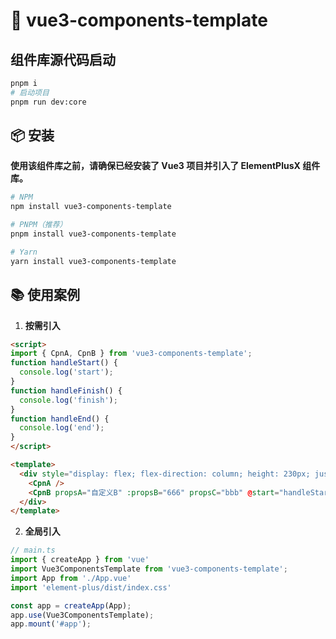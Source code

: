 # 🚀 vue3-components-template

## 组件库源代码启动
```bash
pnpm i
# 启动项目
pnpm run dev:core
```

## 📦 安装
**使用该组件库之前，请确保已经安装了 Vue3 项目并引入了 ElementPlusX 组件库。**
```bash
# NPM
npm install vue3-components-template

# PNPM（推荐）
pnpm install vue3-components-template

# Yarn
yarn install vue3-components-template
```

## 📚 使用案例
1. **按需引入**
```html
<script>
import { CpnA, CpnB } from 'vue3-components-template';
function handleStart() {
  console.log('start');
}
function handleFinish() {
  console.log('finish');
}
function handleEnd() {
  console.log('end');
}
</script>

<template>
  <div style="display: flex; flex-direction: column; height: 230px; justify-content: space-between;">
    <CpnA />
    <CpnB propsA="自定义B" :propsB="666" propsC="bbb" @start="handleStart" @finish="handleFinish" @end="handleEnd" />
  </div>
</template>
```
2. **全局引入**

```ts
// main.ts
import { createApp } from 'vue'
import Vue3ComponentsTemplate from 'vue3-components-template';
import App from './App.vue'
import 'element-plus/dist/index.css'

const app = createApp(App);
app.use(Vue3ComponentsTemplate);
app.mount('#app');
```